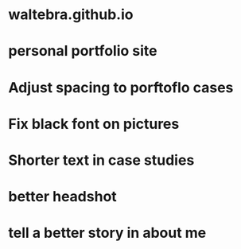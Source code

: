 # waltebra.github.io

# personal portfolio site

# Adjust spacing to porftoflo cases
# Fix black font on pictures
# Shorter text in case studies
# better headshot
# tell a better story in about me
